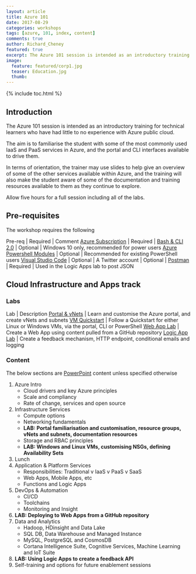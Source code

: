 ```yaml
---
layout: article
title: Azure 101
date: 2017-08-29
categories: workshops
tags: [azure, 101, index, content]
comments: true
author: Richard_Cheney
featured: true
excerpt: The Azure 101 session is intended as an introductory training for technical learners who have had little to no experience with Azure public cloud.
image:
  feature: featured/corp1.jpg
  teaser: Education.jpg
  thumb: 
---
```

{% include toc.html %}

## Introduction
The Azure 101 session is intended as an introductory training for technical learners who have had little to no experience with Azure public cloud.

The aim is to familiarise the student with some of the most commonly used IaaS and PaaS services in Azure, and the portal and CLI interfaces available to drive them.

In terms of orientation, the trainer may use slides to help give an overview of some of the other services available within Azure, and the training will also make the student aware of some of the documentation and training resources available to them as they continue to explore.

Allow five hours for a full session including all of the labs.  

## Pre-requisites
The workshop requires the following

Pre-req | Required | Comment
<a href="/guides/prereqs/subscription" target="_new">Azure Subscription</a> | Required | 
<a href="/guides/prereqs/lxss" target="_new">Bash & CLI 2.0</a> | Optional | Windows 10 only, recommended for power users
<a href="/guides/prereqs/powershell" target="_new">Azure Powershell Modules</a> | Optional | Recommended for existing PowerShell users
<a href="/guides/prereqs/vscode" target="_new">Visual Studio Code</a> | Optional | 
A Twitter account | Optional | 
<a href="https://www.getpostman.com" target="_new">Postman</a> | Required | Used in the Logic Apps lab to post JSON

## Cloud Infrastructure and Apps track

### Labs

Lab | Description
<a href="/labs/portal/" target="_new">Portal & vNets</a> | Learn and customise the Azure portal, and create vNets and subnets
<a href="/labs/vmquickstart" target="_new">VM Quickstart</a> | Follow a Quickstart for either Linux or Windows VMs, via the portal, CLI or PowerShell
<a href="/labs/webapps" target="_new">Web App Lab</a> | Create a Web App using content pulled from a GitHub repository
<a href="/labs/logicapps" target="_new">Logic App Lab</a> | Create a feedback mechanism, HTTP endpoint, conditional emails and logging

### Content
The below sections are [PowerPoint](./PresenterDeck.pptx) content unless specified otherwise
1. Azure Intro
    * Cloud drivers and key Azure principles
    * Scale and compliancy
    * Rate of change, services and open source
2. Infrastructure Services
    * Compute options
    * Networking fundamentals
    * **LAB: Portal familiarisation and customisation, resource groups, vNets and subnets, documentation resources**
    * Storage and RBAC principles
    * **LAB: Windows and Linux VMs, customising NSGs, defining Availability Sets**
3. Lunch
4. Application & Platform Services
    * Responsibilities: Traditional v IaaS v PaaS v SaaS
    * Web Apps, Mobile Apps, etc
    * Functions and Logic Apps
5. DevOps & Automation
    * CI/CD
    * Toolchains
    * Monitoring and Insight
6. **LAB: Deploying to Web Apps from a GitHub repository**
7. Data and Analytics
    * Hadoop, HDinsight and Data Lake
    * SQL DB, Data Warehouse and Managed Instance
    * MySQL, PostgreSQL and CosmosDB
    * Cortana Intelligence Suite, Cognitive Services, Machine Learning and IoT Suite
8. **LAB: Using Logic Apps to create a feedback API**
9. Self-training and options for future enablement sessions